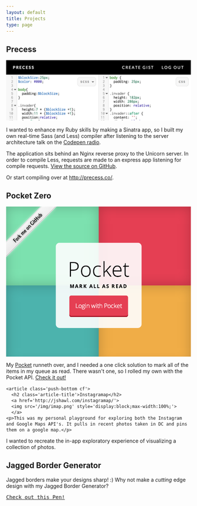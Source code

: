```yaml
---
layout: default
title: Projects
type: page
---
```


<div class="wrapper">

<article class='push-bottom cf'>
  <h2 class='article-title'>Precess</h2>
  <a href='http://precess.co/'><img src='/img/precess.png' style='max-width:100%;'></a>
  <p>I wanted to enhance my Ruby skills by making a Sinatra app, so I built my own real-time Sass (and Less) compiler after listening
  to the server architecture talk on the <a href='http://blog.codepen.io/radio/'>Codepen radio</a>.</p>
  <p> The application sits behind an Nginx reverse proxy to the Unicorn server. In order to compile Less, requests are made to an express app listening for compile requests. 
  <a href='https://github.com/jshawl/precess/'>View the source on GitHub</a>.

  </p>
  <p>Or start compiling over at <a href='http://precess.co/'>http://precess.co/</a>.</p>
</article>

<article class='push-bottom cf'>
      <h2 class='article-title'>Pocket Zero</h2>
      <a href="http://jesse.sh/awl/made/pocket-zero/">
    <img src="/img/pocket-zero.png" alt="" style='display:block;max-width:100%;'>
    </a>
    <p>My <a href='http://getpocket.com'>Pocket</a> runneth over, and I needed a one click solution to mark all of the items in my queue as read. There wasn't one, so I rolled my own with the Pocket API. <a href="http://jesse.sh/awl/made/pocket-zero/">Check it out!</a></p>
</article>

  
  
    <article class='push-bottom cf'>
      <h2 class='article-title'>Instagramap</h2>
      <a href='http://jshawl.com/instagramap/'>
      <img src='/img/imap.png' style='display:block;max-width:100%;'>
      </a>
    <p>This was my personal playground for exploring both the Instagram and Google Maps API's. It pulls in recent photos taken in DC and pins them on a google map.</p>
<p>I wanted to recreate the in-app exploratory experience of visualizing a collection of photos.</p>
</article>

<article class='push-bottom cf'>
    <h2 class='section-title'>Jagged Border Generator</h2> 
    Jagged borders make your designs sharp! :) Why not make a <em>cutting</em> edge design with my Jagged Border Generator?</p>
    <pre class="codepen" data-height="500" data-type="result" data-href="JcpKg" data-user="jshawl" data-safe="true"><code></code><a href="http://codepen.io/jshawl/pen/JcpKg">Check out this Pen!</a></pre>
<script async src="https://codepen.io/assets/embed/ei.js"></script>
  
  </article>
	</div>
